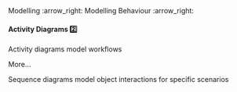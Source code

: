 <link rel="stylesheet" href="{{baseUrl}}/css/textbook.css">

<div class="website-content">

<div id="path">Modelling :arrow_right: Modelling Behaviour :arrow_right:</div>

<div id="title">

#### Activity Diagrams :two:

</div>

<div id="body">

Activity diagrams model workflows

More…

Sequence diagrams model object interactions for specific scenarios

</div>

</div>
